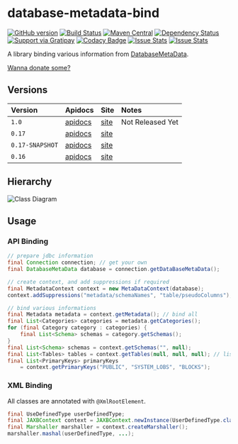 database-metadata-bind
====================
[![GitHub version](https://badge.fury.io/gh/jinahya%2Fdatabase-metadata-bind.svg)](https://badge.fury.io/gh/jinahya%2Fdatabase-metadata-bind)
[![Build Status](https://travis-ci.org/jinahya/database-metadata-bind.svg?branch=develop)](https://travis-ci.org/jinahya/database-metadata-bind)
[![Maven Central](https://img.shields.io/maven-central/v/com.github.jinahya/database-metadata-bind.svg)](http://search.maven.org/#search%7Cga%7C1%7Cg%3A%22com.github.jinahya%22%20a%3A%22database-metadata-bind%22)
[![Dependency Status](https://www.versioneye.com/user/projects/563ccf434d415e0018000001/badge.svg?style=flat)](https://www.versioneye.com/user/projects/563ccf434d415e0018000001)
[![Support via Gratipay](https://img.shields.io/gratipay/JSFiddle.svg)](https://gratipay.com/~jinahya/)
[![Codacy Badge](https://api.codacy.com/project/badge/grade/2e056714e9614bf89b860601cbb2b174)](https://www.codacy.com/app/jinahya/database-metadata-bind)
[![Issue Stats](http://issuestats.com/github/jinahya/database-metadata-bind/badge/pr?style=flat)](http://issuestats.com/github/jinahya/database-metadata-bind)
[![Issue Stats](http://issuestats.com/github/jinahya/database-metadata-bind/badge/issue?style=flat)](http://issuestats.com/github/jinahya/database-metadata-bind)

A library binding various information from [DatabaseMetaData](http://docs.oracle.com/javase/7/docs/api/java/sql/DatabaseMetaData.html).


[Wanna donate some?](https://www.paypal.com/cgi-bin/webscr?cmd=_donations&business=GWDFLJNSZSEGG&lc=KR&item_name=github&currency_code=USD&bn=PP%2dDonationsBF%3abtn_donateCC_LG%2egif%3aNonHosted)

<!--
### maven
[maven central](http://search.maven.org/#search%7Cgav%7C1%7Cg%3A%22com.github.jinahya%22%20AND%20a%3A%22bit-io%22)
-->

<!--
### jenkins
[jinahya.com/jenkins](https://jinahya.com/jenkins/job/com.github.jinahya%20bit-io/)
-->

## Versions

| Version        | Apidocs | Site | Notes |
| :------        | :------ | :--- | :---- |
| `1.0` | [apidocs](http://jinahya.github.io/database-metadata-bind/site/1.0/apidocs/index.html) | [site](http://jinahya.github.io/database-metadata-bind/site/1.0/index.html)|Not Released Yet|
| `0.17` | [apidocs](http://jinahya.github.io/database-metadata-bind/site/0.17/apidocs/index.html) | [site](http://jinahya.github.io/database-metadata-bind/site/0.17/index.html)||
| `0.17-SNAPSHOT` | [apidocs](http://jinahya.github.io/database-metadata-bind/site/0.17-SNAPSHOT/apidocs/index.html) | [site](http://jinahya.github.io/database-metadata-bind/site/0.17-SNAPSHOT/index.html)||
| `0.16` | [apidocs](http://jinahya.github.io/database-metadata-bind/site/0.16/apidocs/index.html) | [site](http://jinahya.github.io/database-metadata-bind/site/0.16/index.html)||

## Hierarchy
![Class Diagram](http://jinahya.github.io/database-metadata-bind/site/0.16/apidocs/com/github/jinahya/sql/database/metadata/bind/com.github.jinahya.sql.database.metadata.bind.png)
<!--
  * Metadata
    * Category (`metadata/categories`)
      * Schema (`category/schemas`)
        * Function (`schema/functions`)
          * FunctionColumn (`function/functionColumns`)
        * Procedure (`schema/procedures`)
          * ProcedureColumn (`procedure/procedureColuns`)
        * Table (`schema/tables`)
          * BestRowIdentifier (`table/bestRowIdentifiers`)
          * Column (`table/columns`)
            * ColumnPrivilege (`column/columnPrivileges`)
          * ExportedKey (`table/exportedKeys`)
          * ImportedKey (`table/importedKeys`)
          * IndexInfo (`table/IndexInfo`)
          * PrimaryKey (`table/primaryKeys`)
          * PseudoColumn (`table/pseudoColumns`)
          * TablePrivilege (`table/tablePrivileges`)
          * VersionColumn (`table/versionColumns`)
        * UserDefinedType (`schema/userDefinedTypes`)
    * ClientInfoProperty (`metadata/clientInfoProperties`)
    * SchemaName (`metadata/schemaNames`)
    * TableType (`metadata/tableTypes`)
-->

## Usage
### API Binding
````java
// prepare jdbc information
final Connection connection; // get your own
final DatabaseMetaData database = connection.getDataBaseMetaData();

// create context, and add suppressions if required
final MetadataContext context = new MetaDataContext(database);
context.addSuppressions("metadata/schemaNames", "table/pseudoColumns");

// bind various informations
final Metadata metadata = context.getMetadata(); // bind all
final List<Categories> categories = metadata.getCategories();
for (final Category category : categories) {
    final List<Schema> schemas = category.getSchemas();
}
final List<Schema> schemas = context.getSchemas("", null);
final List<Tables> tables = context.getTables(null, null, null); // list all tables
final List<PrimaryKeys> primaryKeys
    = context.getPrimaryKeys("PUBLIC", "SYSTEM_LOBS", "BLOCKS");
````
### XML Binding
All classes are annotated with `@XmlRootElement`.
````java
final UseDefinedType userDefinedType;
final JAXBContext context = JAXBContext.newInstance(UserDefinedType.class);
final Marshaller marshaller = context.createMarshaller();
marshaller.mashal(userDefinedType, ...);
````
